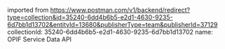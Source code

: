 imported from https://www.postman.com/v1/backend/redirect?type=collection&id=35240-6dd4b6b5-e2d1-4630-9235-6d7bb1d13702&entityId=13680&publisherType=team&publisherId=37129
collectionId: 35240-6dd4b6b5-e2d1-4630-9235-6d7bb1d13702
name: OPIF Service Data API